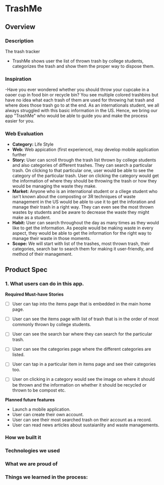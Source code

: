 # TrashMe
## Overview
### Description
The trash tracker 
- TrashMe shows user the list of thrown trash by college students, categorizes the trash and show them the proper way to dispose them.

### Inspiration
-Have you ever wondered whether you should throw your cupcake in a oaoer cup in food bin or recycle bin? You see multiple colored trashbins but have no idea what each trash of them are used for throwing hat trash and where does those trash go to at the end. As an internationals student, we all always struggled with this basic information in the US. Hence, we bring our app "TrashMe" who would be able to guide you and make the process easier for you.

### Web Evaluation

- **Category:** Life Style
- **Web:** Web appication (first experience), may develop mobile application further
- **Story:** User can scroll through the trash list thrown by college students and also categories of different trashes. They can search  a particular trash. On clicking to that particular one, user would be able to see the category of the particular trash. User on clicking the category would get the information of where they should be throwing the trash or how they would be managing the waste they make.
- **Market:** Anyone who is an international student or a cllege student who isn't known about the composting or 3R techniques of waste management in the US would be able to use it to get the inforation and manage their trash in a right way. They can even see the most thrown wastes by students and be aware to decrease the waste they might make as a student.
- **Habit:** User can search throughout the day as many times as they would like to get the information. As people would be making waste in every aspect, they would be able to get the information for the right way to manage their waste in those moments.
- **Scope:** We will start with list of the trashes, most thrown trash, their categories, search bar to search them for making it user-friendly, and method of their management.


## Product Spec

### 1. What users can do in this app.

**Required Must-have Stories**

- [ ] User can tap into the items page that is embedded in the main home page.
- [ ] User can see the items page with list of trash that is in the order of most commonly thrown by college students.
- [ ] User can see the search bar where they can search for the particular trash.
- [ ] User can see the categories page where the different categories are listed.
- [ ] User can tap in a particular item in items page and see their categories too.
- [ ] User on clicking in a category would see the image on where it should be thrown and the information on whether it should be recycled or thrown to be compost etc.


**Planned future features**
* Launch a mobile application.
* User can create their own account.
* User can see their most searched trash on their account as a record.
* User can read news articles about sustaianlity and waste managements.

### How we built it

### Technologies we used

### What we are proud of

### Things we learned in the process:







